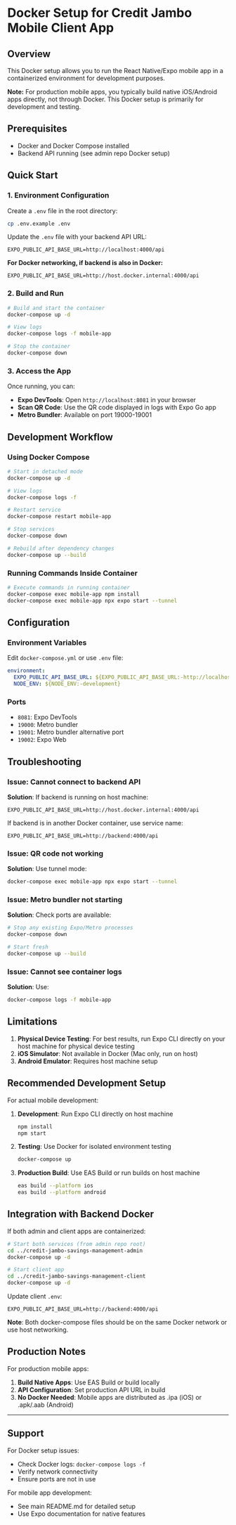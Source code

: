# Docker Setup for Credit Jambo Mobile Client App

## Overview

This Docker setup allows you to run the React Native/Expo mobile app in a containerized environment for development purposes.

**Note:** For production mobile apps, you typically build native iOS/Android apps directly, not through Docker. This Docker setup is primarily for development and testing.

## Prerequisites

- Docker and Docker Compose installed
- Backend API running (see admin repo Docker setup)

## Quick Start

### 1. Environment Configuration

Create a `.env` file in the root directory:

```bash
cp .env.example .env
```

Update the `.env` file with your backend API URL:

```env
EXPO_PUBLIC_API_BASE_URL=http://localhost:4000/api
```

**For Docker networking, if backend is also in Docker:**
```env
EXPO_PUBLIC_API_BASE_URL=http://host.docker.internal:4000/api
```

### 2. Build and Run

```bash
# Build and start the container
docker-compose up -d

# View logs
docker-compose logs -f mobile-app

# Stop the container
docker-compose down
```

### 3. Access the App

Once running, you can:

- **Expo DevTools**: Open `http://localhost:8081` in your browser
- **Scan QR Code**: Use the QR code displayed in logs with Expo Go app
- **Metro Bundler**: Available on port 19000-19001

## Development Workflow

### Using Docker Compose

```bash
# Start in detached mode
docker-compose up -d

# View logs
docker-compose logs -f

# Restart service
docker-compose restart mobile-app

# Stop services
docker-compose down

# Rebuild after dependency changes
docker-compose up --build
```

### Running Commands Inside Container

```bash
# Execute commands in running container
docker-compose exec mobile-app npm install
docker-compose exec mobile-app npx expo start --tunnel
```

## Configuration

### Environment Variables

Edit `docker-compose.yml` or use `.env` file:

```yaml
environment:
  EXPO_PUBLIC_API_BASE_URL: ${EXPO_PUBLIC_API_BASE_URL:-http://localhost:4000/api}
  NODE_ENV: ${NODE_ENV:-development}
```

### Ports

- `8081`: Expo DevTools
- `19000`: Metro bundler
- `19001`: Metro bundler alternative port
- `19002`: Expo Web

## Troubleshooting

### Issue: Cannot connect to backend API

**Solution**: If backend is running on host machine:
```env
EXPO_PUBLIC_API_BASE_URL=http://host.docker.internal:4000/api
```

If backend is in another Docker container, use service name:
```env
EXPO_PUBLIC_API_BASE_URL=http://backend:4000/api
```

### Issue: QR code not working

**Solution**: Use tunnel mode:
```bash
docker-compose exec mobile-app npx expo start --tunnel
```

### Issue: Metro bundler not starting

**Solution**: Check ports are available:
```bash
# Stop any existing Expo/Metro processes
docker-compose down

# Start fresh
docker-compose up --build
```

### Issue: Cannot see container logs

**Solution**: Use:
```bash
docker-compose logs -f mobile-app
```

## Limitations

1. **Physical Device Testing**: For best results, run Expo CLI directly on your host machine for physical device testing
2. **iOS Simulator**: Not available in Docker (Mac only, run on host)
3. **Android Emulator**: Requires host machine setup

## Recommended Development Setup

For actual mobile development:

1. **Development**: Run Expo CLI directly on host machine
   ```bash
   npm install
   npm start
   ```

2. **Testing**: Use Docker for isolated environment testing
   ```bash
   docker-compose up
   ```

3. **Production Build**: Use EAS Build or run builds on host machine
   ```bash
   eas build --platform ios
   eas build --platform android
   ```

## Integration with Backend Docker

If both admin and client apps are containerized:

```bash
# Start both services (from admin repo root)
cd ../credit-jambo-savings-management-admin
docker-compose up -d

# Start client app
cd ../credit-jambo-savings-management-client
docker-compose up -d
```

Update client `.env`:
```env
EXPO_PUBLIC_API_BASE_URL=http://backend:4000/api
```

**Note**: Both docker-compose files should be on the same Docker network or use host networking.

## Production Notes

For production mobile apps:

1. **Build Native Apps**: Use EAS Build or build locally
2. **API Configuration**: Set production API URL in build
3. **No Docker Needed**: Mobile apps are distributed as .ipa (iOS) or .apk/.aab (Android)

---

## Support

For Docker setup issues:
- Check Docker logs: `docker-compose logs -f`
- Verify network connectivity
- Ensure ports are not in use

For mobile app development:
- See main README.md for detailed setup
- Use Expo documentation for native features

